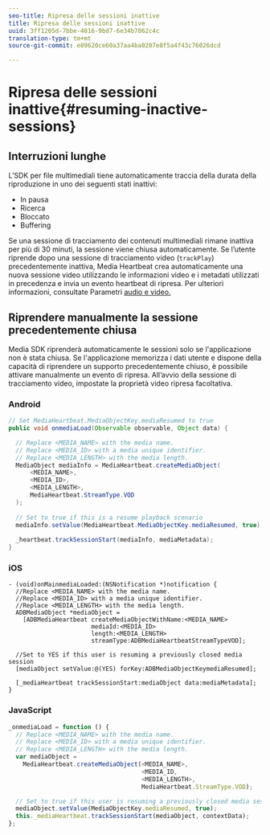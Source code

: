 ```yaml
---
seo-title: Ripresa delle sessioni inattive
title: Ripresa delle sessioni inattive
uuid: 3ff1205d-7bbe-4016-9bd7-6e34b7862c4c
translation-type: tm+mt
source-git-commit: e89620ce60a37aa4ba0207e8f5a4f43c76026dcd

---
```



# Ripresa delle sessioni inattive{#resuming-inactive-sessions}

## Interruzioni lunghe

L’SDK per file multimediali tiene automaticamente traccia della durata della riproduzione in uno dei seguenti stati inattivi:

* In pausa
* Ricerca
* Bloccato
* Buffering

Se una sessione di tracciamento dei contenuti multimediali rimane inattiva per più di 30 minuti, la sessione viene chiusa automaticamente. Se l’utente riprende dopo una sessione di tracciamento video (`trackPlay`) precedentemente inattiva, Media Heartbeat crea automaticamente una nuova sessione video utilizzando le informazioni video e i metadati utilizzati in precedenza e invia un evento heartbeat di ripresa. Per ulteriori informazioni, consultate Parametri [audio e video.](/help/metrics-and-metadata/audio-video-parameters.md)

## Riprendere manualmente la sessione precedentemente chiusa

Media SDK riprenderà automaticamente le sessioni solo se l'applicazione non è stata chiusa. Se l'applicazione memorizza i dati utente e dispone della capacità di riprendere un supporto precedentemente chiuso, è possibile attivare manualmente un evento di ripresa. All’avvio della sessione di tracciamento video, impostate la proprietà video ripresa facoltativa.

### Android

```java
// Set MediaHeartbeat.MediaObjectKey.mediaResumed to true 
public void onmediaLoad(Observable observable, Object data) { 

  // Replace <MEDIA_NAME> with the media name. 
  // Replace <MEDIA_ID> with a media unique identifier. 
  // Replace <MEDIA_LENGTH> with the media length.  
  MediaObject mediaInfo = MediaHeartbeat.createMediaObject(  
      <MEDIA_NAME>,  
      <MEDIA_ID>,  
      <MEDIA_LENGTH>,  
      MediaHeartbeat.StreamType.VOD 
  ); 
   
  // Set to true if this is a resume playback scenario 
  mediaInfo.setValue(MediaHeartbeat.MediaObjectKey.mediaResumed, true);
   
  _heartbeat.trackSessionStart(mediaInfo, mediaMetadata); 
}
```

### iOS

```
- (void)onMainmediaLoaded:(NSNotification *)notification { 
  //Replace <MEDIA_NAME> with the media name. 
  //Replace <MEDIA_ID> with a media unique identifier. 
  //Replace <MEDIA_LENGTH> with the media length.     
  ADBMediaObject *mediaObject =  
    [ADBMediaHeartbeat createMediaObjectWithName:<MEDIA_NAME> 
                       mediaId:<MEDIA_ID> 
                       length:<MEDIA_LENGTH> 
                       streamType:ADBMediaHeartbeatStreamTypeVOD]; 

  //Set to YES if this user is resuming a previously closed media session 
  [mediaObject setValue:@(YES) forKey:ADBMediaObjectKeymediaResumed];

  [_mediaHeartbeat trackSessionStart:mediaObject data:mediaMetadata]; 
} 
```

### JavaScript

```js
_onmediaLoad = function () { 
  // Replace <MEDIA_NAME> with the media name. 
  // Replace <MEDIA_ID> with a media unique identifier. 
  // Replace <MEDIA_LENGTH> with the media length.  
  var mediaObject =  
    MediaHeartbeat.createMediaObject(<MEDIA_NAME>,  
                                     <MEDIA_ID,  
                                     <MEDIA_LENGTH>,  
                                     MediaHeartbeat.StreamType.VOD);

  // Set to true if this user is resuming a previously closed media session 
  mediaObject.setValue(MediaObjectKey.mediaResumed, true); 
  this._mediaHeartbeat.trackSessionStart(mediaObject, contextData); 
};
```

